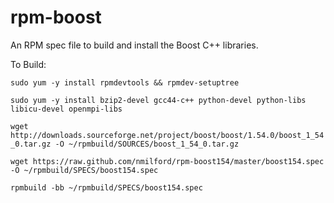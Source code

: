 rpm-boost
=========

An RPM spec file to build and install the Boost C++ libraries.

To Build:

`sudo yum -y install rpmdevtools && rpmdev-setuptree`

`sudo yum -y install bzip2-devel gcc44-c++ python-devel python-libs libicu-devel openmpi-libs`

`wget http://downloads.sourceforge.net/project/boost/boost/1.54.0/boost_1_54_0.tar.gz -O ~/rpmbuild/SOURCES/boost_1_54_0.tar.gz`

`wget https://raw.github.com/nmilford/rpm-boost154/master/boost154.spec -O ~/rpmbuild/SPECS/boost154.spec`

`rpmbuild -bb ~/rpmbuild/SPECS/boost154.spec`
